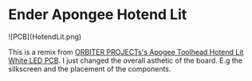 # Ender Apongee Hotend Lit

<div style="border-radius: 0.375rem; overflow: hidden;">
    ![PCB](HotendLit.png)
</div>

This is a remix from [ORBITER PROJECTs's Apogee Toolhead Hotend Lit White LED PCB](https://www.orbiterprojects.com/apogee-ender-3-v2/). I just changed the overall asthetic of the board. E.g the silkscreen and the placement of the components.
